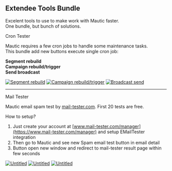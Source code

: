 
## Extendee Tools Bundle

Excelent tools to use to make work with Mautic faster.  
One bundle, but bunch of solutions.  

Cron Tester

Mautic requires a few cron jobs to handle some maintenance tasks.  
This bundle add new buttons execute single cron job:

**Segment rebuild**  
**Campaign rebuild/trigger**  
**Send broadcast**

[![Segment rebuild](https://docs.mtcextendee.com/assets/images/gallery02/20658ddc.jpg?v13024233387251)](https://docs.mtcextendee.com/assets/images/gallery02/20658ddc_original.jpg?v13024233387251)
[![Campaign rebuild/trigger](https://docs.mtcextendee.com/assets/images/gallery02/b07e7136.jpg?v13024233387251)](https://docs.mtcextendee.com/assets/images/gallery02/b07e7136_original.jpg?v13024233387251)
[![Broadcast send](https://docs.mtcextendee.com/assets/images/gallery02/78a0cf61.jpg?v13024233387251)](https://docs.mtcextendee.com/assets/images/gallery02/78a0cf61_original.jpg?v13024233387251)

----------

Mail Tester

Mautic email spam test by  [mail-tester.com](https://mail-tester.com/). First 20 tests are free.  
  
How to setup?  
  
1. Just create your account at  [www.mail-tester.com/manager](https://www.mail-tester.com/manager)  and setup EMailTester integration  
2. Then go to Mautic and see new Spam email test button in email detail  
3. Button open new window and redirect to mail-tester result page within few seconds

[![Untitled](https://docs.mtcextendee.com/assets/images/gallery01/59ac37d4.jpg?v13024233387251)](https://docs.mtcextendee.com/assets/images/gallery01/59ac37d4_original.jpg?v13024233387251)
[![Untitled](https://docs.mtcextendee.com/assets/images/gallery01/20729cae.jpg?v13024233387251)](https://docs.mtcextendee.com/assets/images/gallery01/20729cae_original.jpg?v13024233387251)
[![Untitled](https://docs.mtcextendee.com/assets/images/gallery01/e1666f98.jpg?v13024233387251)](https://docs.mtcextendee.com/assets/images/gallery01/e1666f98_original.jpg?v13024233387251)

